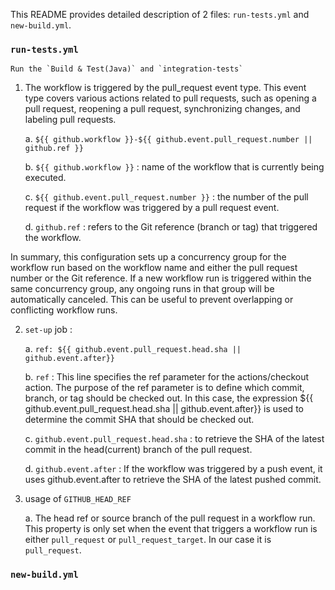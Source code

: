 This README provides detailed description of 2 files: `run-tests.yml` and `new-build.yml`.

### `run-tests.yml`

    Run the `Build & Test(Java)` and `integration-tests`

1. The workflow is triggered by the pull_request event type. This event type covers various actions related to pull requests, such as opening a pull request, reopening a pull request, synchronizing changes, and labeling pull requests.

   a. ```${{ github.workflow }}-${{ github.event.pull_request.number || github.ref }}```

   b. `${{ github.workflow }}` : name of the workflow that is currently being executed.

   c. `${{ github.event.pull_request.number }}` : the number of the pull request if the workflow was triggered by a pull request event.

   d. `github.ref` : refers to the Git reference (branch or tag) that triggered the workflow.

In summary, this configuration sets up a concurrency group for the workflow run based on the workflow name and either the pull request number or the Git reference. If a new workflow run is triggered within the same concurrency group, any ongoing runs in that group will be automatically canceled. This can be useful to prevent overlapping or conflicting workflow runs.


2. ```set-up``` job :

   a. ```ref: ${{ github.event.pull_request.head.sha || github.event.after}}```

   b. `ref` : This line specifies the ref parameter for the actions/checkout action. The purpose of the ref parameter is to define which commit, branch, or tag should be checked out. In this case, the expression ${{ github.event.pull_request.head.sha || github.event.after}} is used to determine the commit SHA that should be checked out.

   c. `github.event.pull_request.head.sha` : to retrieve the SHA of the latest commit in the head(current) branch of the pull request.

   d. `github.event.after` : If the workflow was triggered by a push event, it uses github.event.after to retrieve the SHA of the latest pushed commit.


3. usage of  ```GITHUB_HEAD_REF```

   a. The head ref or source branch of the pull request in a workflow run. This property is only set when the event that triggers a workflow run is either `pull_request` or `pull_request_target`. In our case it is `pull_request`. 


### `new-build.yml`